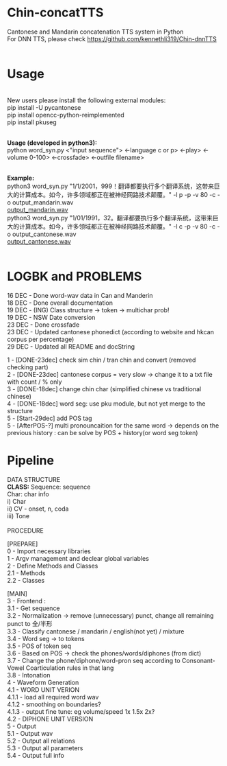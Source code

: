 # Chin-concatTTS
Cantonese and Mandarin concatenation TTS system in Python <br>
For DNN TTS, please check https://github.com/kennethli319/Chin-dnnTTS<br> 
<br> 

# Usage
<br> 
New users please install the following external modules: <br> 
    pip install -U pycantonese<br> 
    pip install opencc-python-reimplemented<br> 
    pip install pkuseg<br> 
<br> 

<b>Usage (developed in python3): </b> <br> 
    python word_syn.py <"input sequence"> <-language c or p> <-play> <-volume 0-100> <-crossfade> <-outfile filename> <br> 
<br>

<b>Example: </b> <br> 
    python3 word_syn.py "1/1/2001，999！翻译都要执行多个翻译系统，这带来巨大的计算成本。如今，许多领域都正在被神经网路技术颠覆。" -l p -p -v 80 -c -o output_mandarin.wav<br> 
    <a href="https://drive.google.com/open?id=16t2mE66eJdZEL4jB1_h01Q__zcg5vUax"> output_mandarin.wav </a> <br>
    python3 word_syn.py "1/01/1991，32。翻译都要执行多个翻译系统，这带来巨大的计算成本。如今，许多领域都正在被神经网路技术颠覆。" -l c -p -v 80 -c -o output_cantonese.wav<br> 
    <a href="https://drive.google.com/open?id=10DRGh6Lf3ABBM9Kj1bSCjM2qj7sjRhr6"> output_cantonese.wav </a> <br><br> 
    
# LOGBK and PROBLEMS
16 DEC - Done word-wav data in Can and Manderin<br> 
18 DEC - Done overall documentation<br> 
19 DEC - (ING) Class structure -> token -> multichar prob!<br> 
19 DEC - NSW Date conversion<br> 
23 DEC - Done crossfade<br> 
23 DEC - Updated cantonese phonedict (according to website and hkcan corpus per percentage)<br> 
29 DEC - Updated all README and docString<br> 

1 - [DONE-23dec] check sim chin / tran chin and convert (removed checking part)<br>
2 - [DONE-23dec] cantonese corpus = very slow -> change it to a txt file with count / % only <br> 
3 - [DONE-18dec] change chin char (simplified chinese vs traditional chinese)<br> 
4 - [DONE-18dec] word seg: use pku module, but not yet merge to the structure<br> 
5 - [Start-29dec] add POS tag<br> 
5 - [AfterPOS-?] multi pronouncaition for the same word -> depends on the previous history : can be solve by POS + history(or word seg token)<br> 

# Pipeline
DATA STRUCTURE<br> 
<b> CLASS:</b>
    Sequence:    sequence<br> 
    Char:   char info<br> 
            i)      Char<br> 
            ii)     CV - onset, n, coda<br> 
            iii)    Tone<br>  
PROCEDURE<br>

[PREPARE]<br> 
0 - Import necessary libraries<br> 
1 - Argv management and declear global variables<br> 
2 - Define Methods and Classes<br> 
    2.1 - Methods<br> 
    2.2 - Classes<br> 

[MAIN]<br> 
3 - Frontend :<br> 
    3.1 - Get sequence<br> 
    3.2 - Normalization -> remove (unnecessary) punct, change all remaining punct to 全/半形<br> 
    3.3 - Classify cantonese / mandarin / english(not yet) / mixture<br> 
    3.4 - Word seg -> to tokens<br> 
    3.5 - POS of token seq<br> 
    3.6 - Based on POS -> check the phones/words/diphones (from dict)<br> 
    3.7 - Change the phone/diphone/word-pron seq according to Consonant-Vowel Coarticulation rules in that lang<br> 
    3.8 - Intonation<br> 
4 - Waveform Generation<br> 
    4.1 - WORD UNIT VERION<br> 
        4.1.1 - load all required word wav<br> 
        4.1.2 - smoothing on boundaries?<br> 
        4.1.3 - output fine tune: eg volume/speed 1x 1.5x 2x?<br> 
    4.2 - DIPHONE UNIT VERSION<br> 
5 - Output<br> 
    5.1 - Output wav<br> 
    5.2 - Output all relations<br> 
    5.3 - Output all parameters<br> 
    5.4 - Output full info